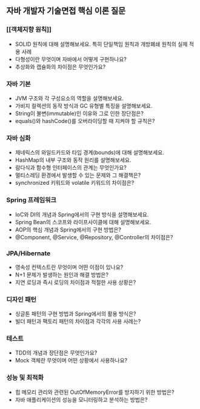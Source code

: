 ## 자바 개발자 기술면접 핵심 이론 질문

### [[객체지향 원칙]]

- SOLID 원칙에 대해 설명해보세요. 특히 단일책임 원칙과 개방폐쇄 원칙의 실제 적용 사례
- 다형성이란 무엇이며 자바에서 어떻게 구현하나요?
- 추상화와 캡슐화의 차이점은 무엇인가요?

### 자바 기본

- JVM 구조와 각 구성요소의 역할을 설명해보세요.
- 가비지 컬렉션의 동작 방식과 GC 유형별 특징을 설명해보세요.
- String이 불변(immutable)인 이유와 그로 인한 장단점은?
- equals()와 hashCode()를 오버라이딩할 때 지켜야 할 규칙은?

### 자바 심화

- 제네릭스의 와일드카드와 타입 경계(bounds)에 대해 설명해보세요.
- HashMap의 내부 구조와 동작 원리를 설명해보세요.
- 람다식과 함수형 인터페이스의 관계는 무엇인가요?
- 멀티스레딩 환경에서 발생할 수 있는 문제와 그 해결책은?
- synchronized 키워드와 volatile 키워드의 차이점은?

### Spring 프레임워크

- IoC와 DI의 개념과 Spring에서의 구현 방식을 설명해보세요.
- Spring Bean의 스코프와 라이프사이클에 대해 설명해보세요.
- AOP의 핵심 개념과 Spring에서의 구현 방법은?
- @Component, @Service, @Repository, @Controller의 차이점은?

### JPA/Hibernate

- 영속성 컨텍스트란 무엇이며 어떤 이점이 있나요?
- N+1 문제가 발생하는 원인과 해결 방법은?
- 지연 로딩과 즉시 로딩의 차이점과 적절한 사용 상황은?

### 디자인 패턴

- 싱글톤 패턴의 구현 방법과 Spring에서의 활용 방식은?
- 빌더 패턴과 팩토리 패턴의 차이점과 각각의 사용 사례는?

### 테스트

- TDD의 개념과 장단점은 무엇인가요?
- Mock 객체란 무엇이며 어떤 상황에서 사용하나요?

### 성능 및 최적화

- 힙 메모리 관리와 관련된 OutOfMemoryError를 방지하기 위한 방법은?
- 자바 애플리케이션의 성능을 모니터링하고 분석하는 방법은?
